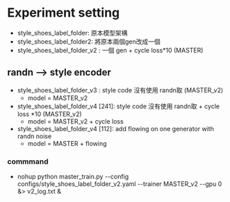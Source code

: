 # Experiment setting

* style_shoes_label_folder: 原本模型架構
* style_shoes_label_folder2: 將原本兩個gen改成一個
* style_shoes_label_folder_v2 : 一個 gen + cycle  loss*10 (MASTER)

## randn --> style encoder

* style_shoes_label_folder_v3 : style code 沒有使用 randn取 (MASTER_v2)
  * model = MASTER_v2
* style_shoes_label_folder_v4 [241]: style code 沒有使用 randn取 + cycle loss *10 (MASTER_v2)
  * model = MASTER_v2 + cycle  loss 
* style_shoes_label_folder_v4 [112]: add flowing on one generator with randn noise
  * model = MASTER + flowing
### commmand 
- nohup python master_train.py --config configs/style_shoes_label_folder_v2.yaml --trainer MASTER_v2 --gpu 0 &> v2_log.txt &